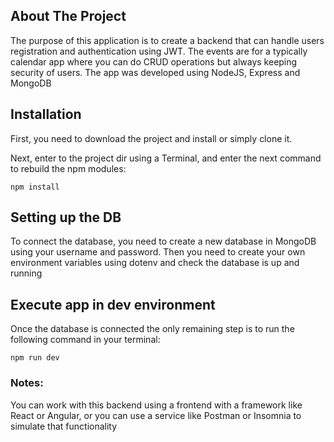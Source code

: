 ## About The Project
<p>The purpose of this application is to create a backend that can handle users registration and authentication using JWT. The events are for a typically calendar app where you can do CRUD operations but always keeping security of users. The app was developed using NodeJS, Express and MongoDB</p>

## Installation
First, you need to download the project and install or simply clone it.

Next, enter to the project dir using a Terminal, and enter the next command to rebuild the npm modules:
```
npm install
```

## Setting up the DB
To connect the database, you need to create a new database in MongoDB using your username and password. Then you need to create your own environment variables using dotenv and check the database is up and running

## Execute app in dev environment
Once the database is connected the only remaining step is to run the following command in your terminal:
```
npm run dev
```


### Notes:
You can work with this backend using a frontend with a framework like React or Angular, or you can use a service like Postman or Insomnia to simulate that functionality
